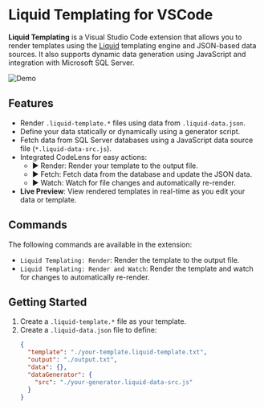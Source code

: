 # Liquid Templating for VSCode

**Liquid Templating** is a Visual Studio Code extension that allows you to render templates using the [Liquid](https://shopify.github.io/liquid/) templating engine and JSON-based data sources. It also supports dynamic data generation using JavaScript and integration with Microsoft SQL Server.

![Demo](https://raw.githubusercontent.com/hafizhanwafi/liquid-templating/refs/heads/main/media/demo.gif)

## Features

- Render `.liquid-template.*` files using data from `.liquid-data.json`.
- Define your data statically or dynamically using a generator script.
- Fetch data from SQL Server databases using a JavaScript data source file (`*.liquid-data-src.js`).
- Integrated CodeLens for easy actions:
  - ▶ Render: Render your template to the output file.
  - ▶ Fetch: Fetch data from the database and update the JSON data.
  - ▶ Watch: Watch for file changes and automatically re-render.
- **Live Preview**: View rendered templates in real-time as you edit your data or template.

## Commands

The following commands are available in the extension:

- `Liquid Templating: Render`: Render the template to the output file.
- `Liquid Templating: Render and Watch`: Render the template and watch for changes to automatically re-render.

## Getting Started

1. Create a `.liquid-template.*` file as your template.
2. Create a `.liquid-data.json` file to define:
   ```json
   {
     "template": "./your-template.liquid-template.txt",
     "output": "./output.txt",
     "data": {},
     "dataGenerator": {
       "src": "./your-generator.liquid-data-src.js"
     }
   }
